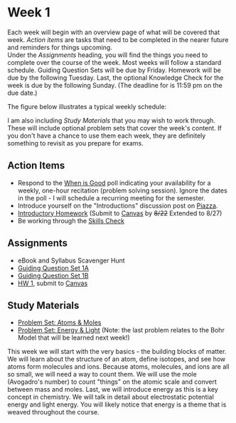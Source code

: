 # Week 1


Each week will begin with an overview page of what will be covered that week.  _Action items_ are tasks that need to be completed in the nearer future and reminders for things upcoming.  
Under the _Assignments_ heading, you will find the things you need to complete over the course of the week.  Most weeks will follow a standard schedule.  Guiding Question Sets will be due by Friday.  Homework will be due by the following Tuesday.  Last, the optional Knowledge Check for the week is due by the following Sunday.  (The deadline for is 11:59 pm on the due date.)

The figure below illustrates a typical weekly schedule:


I am also including _Study Materials_ that you may wish to work through.  These will include optional problem sets that cover the week's content.  If you don't have a chance to use them each week, they are definitely something to revisit as you prepare for exams.
 

## Action Items
- Respond to the [When is Good](http://whenisgood.net/z7tj85x) poll indicating your availability for a weekly, one-hour recitation (problem solving session).  Ignore the dates in the poll - I will schedule a recurring meeting for the semester.
- Introduce yourself on the "Introductions" discussion post on [Piazza](https://psu.instructure.com/courses/1866869/external_tools/195053).
- [Introductory Homework](https://genchem.science.psu.edu/introductory-homework-houck) (Submit to [Canvas](https://psu.instructure.com/courses/1866869/modules) by ~~8/22~~ Extended to 8/27)
- Be working through the [Skills Check](https://courses.ed.science.psu.edu/chem110/skills-check.md)

## Assignments
 
- eBook and Syllabus Scavenger Hunt
- [Guiding Question Set 1A](https://psu.instructure.com/courses/1866869/quizzes/3269028) 
- [Guiding Question Set 1B](https://psu.instructure.com/courses/1866869/quizzes/3269030)
- [HW 1](https://genchem.science.psu.edu/homework-1-houck), submit to [Canvas](https://psu.instructure.com/courses/1866869/modules)

## Study Materials

- [Problem Set: Atoms & Moles](https://media.ed.science.psu.edu/sites/media/ed/files/documents/3_problemset3_atomsmoles.pdf)
- [Problem Set: Energy & Light](https://media.ed.science.psu.edu/sites/media/ed/files/documents/4_problem_set_energylight.pdf) (Note: the last problem relates to the Bohr Model that will be learned next week!)






This week we will start with the very basics - the building blocks of matter.  We will learn about the structure of an atom, define isotopes, and see how atoms form molecules and ions.  Because atoms, molecules, and ions are all so small, we will need a way to count them.  We will use the mole (Avogadro's number) to count "things" on the atomic scale and convert between mass and moles.  Last, we will introduce energy as this is a key concept in chemistry.  We will talk in detail about electrostatic potential energy and light energy.  You will likely notice that energy is a theme that is weaved throughout the course. 


